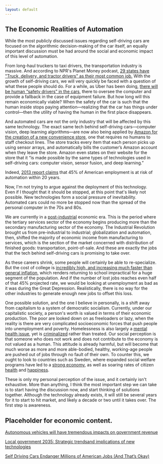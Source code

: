```yaml
---
layout: default
---
```


## The Economic Realities of Automation

While the most publicly discussed issues regarding self-driving cars are focused on the algorithmic decision-making of the car itself, an equally important discussion must be had around the social and economic impact of this level of automation.

From long-haul truckers to taxi drivers, the transportation industry is massive. And according to NPR's Planet Money podcast, [29 states have "Truck, delivery, and tractor drivers" as their most common job.](http://www.npr.org/sections/money/2015/02/05/382664837/map-the-most-common-job-in-every-state) With the growth of self-driving cars, we will very quickly be faced with a question of what these people should do. For a while, as Uber has been doing, [there will be human “safety drivers” in the cars](http://www.theverge.com/2016/10/19/13341130/uber-travis-kalanick-self-driving-cars-automation-jobs), there to oversee the computer and provide a fallback in the case of equipment failure. But how long will this remain economically viable? When the safety of the car is such that the human inside stops paying attention—realizing that the car has things under control—then the utility of having the human in the first place disappears.

And automated cars are not the only industry that will be affected by this same technology. The exact same tech behind self-driving cars—computer vision, deep learning algorithms—are now also being applied by [Amazon for the creation of a new convenience store](https://www.amazon.com/b?node=16008589011), one that requires no humans to staff checkout lines. The store tracks every item that each person picks up using sensor arrays, and automatically bills the customer’s Amazon account when they leave the store. Amazon even states on their website for the store that it “is made possible by the same types of technologies used in self-driving cars: computer vision, sensor fusion, and deep learning.”

Indeed, [2013 report claims](https://www.technologyreview.com/s/519241/report-suggests-nearly-half-of-us-jobs-are-vulnerable-to-computerization/) that 45% of American employment is at risk of automation within 20 years.

Now, I'm not trying to argue against the deployment of this technology. Even if I thought that it should be stopped, at this point that's likely not possible. New technologies form a social pressure of inevitability. Automated cars could no more be stopped now than the spread of the personal computer in the 70s and 80s.

We are currently in a [post-industrial](https://en.wikipedia.org/wiki/Post-industrial_society) economic era. This is the period where the tertiary services sector of the economy begins producing more than the secondary manufacturing sector of the economy. The Industrial Revolution brought us from pre-industrial to industrial; globalization and automation, then, shifted the majority of economic income from manufacturing to services, which is the section of the market concerned with distribution of finished goods: transportation, point-of-sale. And these are exactly the jobs that the tech behind self-driving cars is promising to take over.

As these careers shrink, some people will certainly be able to re-specialize. But the cost of college is [incredibly high, and increasing much faster than general inflation,](http://www.forbes.com/sites/steveodland/2012/03/24/college-costs-are-soaring/#69bc4adf641b) which renders returning to school impractical for a huge segment of the population. And if the number of lost jobs reaches even half of that 45% projected rate, we would be looking at unemployment as bad as it was during the Great Depression. Realistically, there is no way for the other industries to generate enough new jobs to offset this loss.

One possible solution, and the one I believe in personally, is a shift away from capitalism to a system of democratic socialism. Currently, under our capitalistic society, a person's worth is valued in terms of their economic production. The poor are looked down on as freeloaders or lazy, when the reality is there are very complicated socioeconomic forces that push people into unemployment and poverty. Homelessness is also largely a [mental health issue](http://www.nationalhomeless.org/factsheets/Mental_Illness.pdf), yet is [criminalized](http://www.criminaldefenselawyer.com/resources/criminal-defense/crime-penalties/what-a-vagrancy-charge) rather than treated. Our social perception is that someone who does not work and does not contribute to the economy is not valued as a human. This attitude is already harmful, but will become that much worse as more and more able-bodied, healthy, working-age people are pushed out of jobs through no fault of their own. To counter this, we ought to look to countries such as Sweden, where expanded social welfare programs have led to a [strong economy](https://sweden.se/society/health-care-in-sweden/), as well as soaring rates of citizen [health](https://sweden.se/society/health-care-in-sweden/) and [happiness](http://www.apa.org/news/press/releases/2014/09/satisfied-citizens.aspx).

These is only my personal perception of the issue, and it certainly isn't exhaustive. More than anything, I think the most important step we can take is to start having the discussion now, and start thinking of solutions together. Although the technology already exists, it will still be several years for it to start to hit market, and likely a decade or two until it takes over. The first step is awareness.


## Placeholder for economic content.
[Autonomous vehicles will have tremendous impacts on government revenue](https://www.brookings.edu/blog/techtank/2015/07/07/autonomous-vehicles-will-have-tremendous-impacts-on-government-revenue)

[Local government 2035: Strategic trendsand implications of new technologies](https://www.brookings.edu/wp-content/uploads/2016/06/desouza.pdf)


[Self Driving Cars Endanger Millions of American Jobs (And That’s Okay)](http://www.makeuseof.com/tag/self-driving-cars-endanger-millions-american-jobs-thats-okay)
